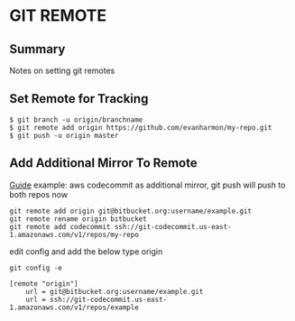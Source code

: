 # GIT REMOTE

## Summary

Notes on setting git remotes

## Set Remote for Tracking

```
$ git branch -u origin/branchname
$ git remote add origin https://github.com/evanharmon/my-repo.git
$ git push -u origin master
```

## Add Additional Mirror To Remote

[Guide](http://caseyscarborough.com/blog/2013/08/25/pushing-to-multiple-remotes-using-git/)
example: aws codecommit as additional mirror, git push will push to both repos now

```console
git remote add origin git@bitbucket.org:username/example.git
git remote rename origin bitbucket
git remote add codecommit ssh://git-codecommit.us-east-1.amazonaws.com/v1/repos/my-repo
```

edit config and add the below type origin

```console
git config -e
```

```
[remote "origin"]
	url = git@bitbucket.org:username/example.git
	url = ssh://git-codecommit.us-east-1.amazonaws.com/v1/repos/example
```

